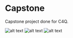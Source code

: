 # Capstone

Capstone project done for C4Q.

![alt text](https://thumbs.gfycat.com/AllGreedyGrouse-size_restricted.gif)
![alt text](https://thumbs.gfycat.com/LeftMetallicBlackfly-size_restricted.gif)
![alt text](https://github.com/slinny/Blastoff/blob/master/ExploreSpace.gif)
